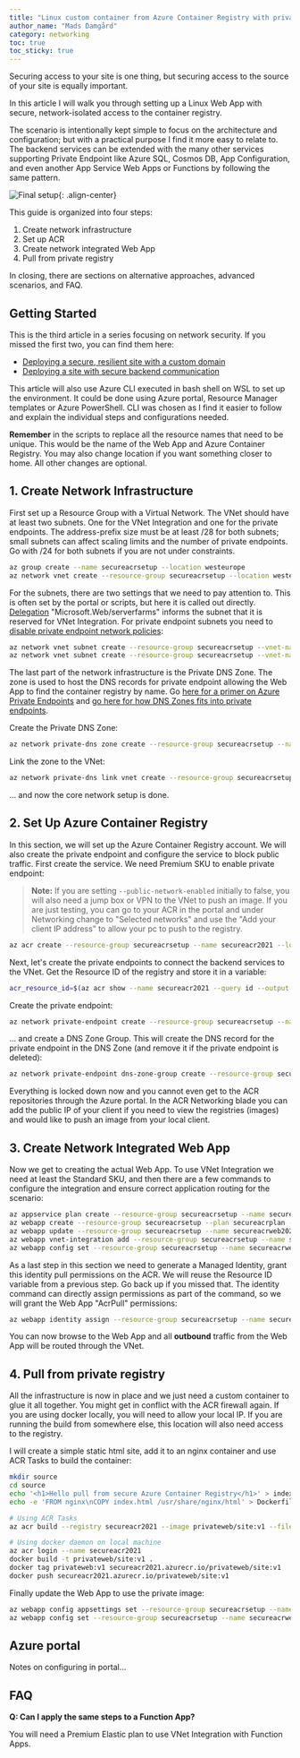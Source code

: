 ```yaml
---
title: "Linux custom container from Azure Container Registry with private endpoint"
author_name: "Mads Damgård"
category: networking
toc: true
toc_sticky: true
---
```


Securing access to your site is one thing, but securing access to the source of your site is equally important.

In this article I will walk you through setting up a Linux Web App with secure, network-isolated access to the container registry.

The scenario is intentionally kept simple to focus on the architecture and configuration; but with a practical purpose I find it more easy to relate to. The backend services can be extended with the many other services supporting Private Endpoint like Azure SQL, Cosmos DB, App Configuration, and even another App Service Web Apps or Functions by following the same pattern.

![Final setup]({{site.baseurl}}/media/2021/07/linux-continer-acr-pe.png){: .align-center}

This guide is organized into four steps:

1. Create network infrastructure
2. Set up ACR
3. Create network integrated Web App
4. Pull from private registry

In closing, there are sections on alternative approaches, advanced scenarios, and FAQ.

## Getting Started

This is the third article in a series focusing on network security. If you missed the first two, you can find them here:

- [Deploying a secure, resilient site with a custom domain](https://azure.github.io/AppService/2021/03/26/Secure-resilient-site-with-custom-domain.html)
- [Deploying a site with secure backend communication](https://azure.github.io/AppService/2021/03/26/Secure-resilient-site-with-custom-domain.html)

This article will also use Azure CLI executed in bash shell on WSL to set up the environment. It could be done using Azure portal, Resource Manager templates or Azure PowerShell. CLI was chosen as I find it easier to follow and explain the individual steps and configurations needed.

**Remember** in the scripts to replace all the resource names that need to be unique. This would be the name of the Web App and Azure Container Registry. You may also change location if you want something closer to home. All other changes are optional.

## 1. Create Network Infrastructure

First set up a Resource Group with a Virtual Network. The VNet should have at least two subnets. One for the VNet Integration and one for the private endpoints. The address-prefix size must be at least /28 for both subnets; small subnets can affect scaling limits and the number of private endpoints. Go with /24 for both subnets if you are not under constraints.

```bash
az group create --name secureacrsetup --location westeurope
az network vnet create --resource-group secureacrsetup --location westeurope --name secureacr-vnet --address-prefixes 10.0.0.0/16
```

For the subnets, there are two settings that we need to pay attention to. This is often set by the portal or scripts, but here it is called out directly. [Delegation](https://docs.microsoft.com/azure/virtual-network/subnet-delegation-overview) "Microsoft.Web/serverfarms" informs the subnet that it is reserved for VNet Integration. For private endpoint subnets you need to [disable private endpoint network policies](https://docs.microsoft.com/azure/private-link/disable-private-endpoint-network-policy):

```bash
az network vnet subnet create --resource-group secureacrsetup --vnet-name secureacr-vnet --name vnet-integration-subnet --address-prefixes 10.0.0.0/24 --delegations Microsoft.Web/serverfarms
az network vnet subnet create --resource-group secureacrsetup --vnet-name secureacr-vnet --name private-endpoint-subnet --address-prefixes 10.0.1.0/24 --disable-private-endpoint-network-policies
```

The last part of the network infrastructure is the Private DNS Zone. The zone is used to host the DNS records for private endpoint allowing the Web App to find the container registry by name. Go [here for a primer on Azure Private Endpoints](https://docs.microsoft.com/azure/private-link/private-endpoint-overview) and [go here for how DNS Zones fits into private endpoints](https://docs.microsoft.com/azure/private-link/private-endpoint-dns).

Create the Private DNS Zone:

```bash
az network private-dns zone create --resource-group secureacrsetup --name privatelink.azurecr.io
```

Link the zone to the VNet:

```bash
az network private-dns link vnet create --resource-group secureacrsetup --name acr-zonelink --zone-name privatelink.azurecr.io --virtual-network secureacr-vnet --registration-enabled false
```

... and now the core network setup is done.

## 2. Set Up Azure Container Registry

In this section, we will set up the Azure Container Registry account. We will also create the private endpoint and configure the service to block public traffic. First create the service. We need Premium SKU to enable private endpoint:

> **Note:** If you are setting `--public-network-enabled` initially to false, you will also need a jump box or VPN to the VNet to push an image. If you are just testing, you can go to your ACR in the portal and under Networking change to "Selected networks" and use the "Add your client IP address" to allow your pc to push to the registry.

```bash
az acr create --resource-group secureacrsetup --name secureacr2021 --location westeurope --sku Premium --public-network-enabled false
```

Next, let's create the private endpoints to connect the backend services to the VNet. Get the Resource ID of the registry and store it in a variable:

```bash
acr_resource_id=$(az acr show --name secureacr2021 --query id --output tsv)
```

Create the private endpoint:

```bash
az network private-endpoint create --resource-group secureacrsetup --name secureacr-pe --location westeurope --connection-name secureacr-pc --private-connection-resource-id $acr_resource_id --group-id registry --vnet-name secureacr-vnet --subnet private-endpoint-subnet
```

... and create a DNS Zone Group. This will create the DNS record for the private endpoint in the DNS Zone (and remove it if the private endpoint is deleted):

```bash
az network private-endpoint dns-zone-group create --resource-group secureacrsetup --endpoint-name secureacr-pe --name secureacr-zg --private-dns-zone privatelink.azurecr.io --zone-name privatelink.azurecr.io
```

Everything is locked down now and you cannot even get to the ACR repositories through the Azure portal. In the ACR Networking blade you can add the public IP of your client if you need to view the registries (images) and would like to push an image from your local client.

## 3. Create Network Integrated Web App

Now we get to creating the actual Web App. To use VNet Integration we need at least the Standard SKU, and then there are a few commands to configure the integration and ensure correct application routing for the scenario:

```bash
az appservice plan create --resource-group secureacrsetup --name secureacrplan --sku P1V3 --is-linux
az webapp create --resource-group secureacrsetup --plan secureacrplan --name secureacrweb2021
az webapp update --resource-group secureacrsetup --name secureacrweb2021 --https-only
az webapp vnet-integration add --resource-group secureacrsetup --name secureacrweb2021 --vnet secureacr-vnet --subnet vnet-integration-subnet
az webapp config set --resource-group secureacrsetup --name secureacrweb2021 --generic-configurations '{"vnetRouteAllEnabled": true}'
```

As a last step in this section we need to generate a Managed Identity, grant this identity pull permissions on the ACR. We will reuse the Resource ID variable from a previous step. Go back up if you missed that. The identity command can directly assign permissions as part of the command, so we will grant the Web App "AcrPull" permissions:

```bash
az webapp identity assign --resource-group secureacrsetup --name secureacrweb2021 --scope $acr_resource_id --role  'AcrPull'
```

You can now browse to the Web App and all **outbound** traffic from the Web App will be routed through the VNet.

## 4. Pull from private registry

All the infrastructure is now in place and we just need a custom container to glue it all together. You might get in conflict with the ACR firewall again. If you are using docker locally, you will need to allow your local IP. If you are running the build from somewhere else, this location will also need access to the registry. 

I will create a simple static html site, add it to an nginx container and use ACR Tasks to build the container:

```bash
mkdir source
cd source
echo '<h1>Hello pull from secure Azure Container Registry</h1>' > index.html
echo -e 'FROM nginx\nCOPY index.html /usr/share/nginx/html' > Dockerfile

# Using ACR Tasks
az acr build --registry secureacr2021 --image privateweb/site:v1 --file .

# Using docker daemon on local machine
az acr login --name secureacr2021
docker build -t privateweb/site:v1 .
docker tag privateweb:v1 secureacr2021.azurecr.io/privateweb/site:v1
docker push secureacr2021.azurecr.io/privateweb/site:v1
```

Finally update the Web App to use the private image:

```bash
az webapp config appsettings set --resource-group secureacrsetup --name secureacrweb2021 --settings 'WEBSITE_PULL_IMAGE_OVER_VNET=true'
az webapp config set --resource-group secureacrsetup --name secureacrweb2021 --linux-fx-version 'DOCKER|secureacr2021.azurecr.io/privateweb/site:v1'
```

## Azure portal

Notes on configuring in portal...

## FAQ

**Q: Can I apply the same steps to a Function App?**

You will need a Premium Elastic plan to use VNet Integration with Function Apps.
